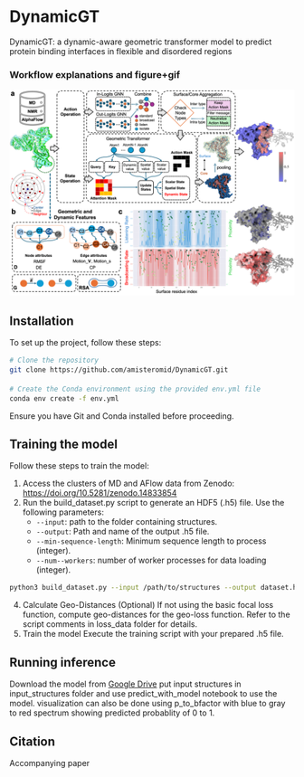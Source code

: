 # DynamicGT
DynamicGT: a dynamic-aware geometric transformer model to predict protein binding interfaces in flexible and disordered regions
### Workflow explanations and figure+gif

<p align="center">
    <img src="Arch.png" width="600"/>
</p>

## **Installation**
To set up the project, follow these steps:
```bash
# Clone the repository
git clone https://github.com/amisteromid/DynamicGT.git

# Create the Conda environment using the provided env.yml file
conda env create -f env.yml
```
Ensure you have Git and Conda installed before proceeding.
## **Training the model**
Follow these steps to train the model:
1. Access the clusters of MD and AFlow data from Zenodo:
https://doi.org/10.5281/zenodo.14833854
2. Run the build_dataset.py script to generate an HDF5 (.h5) file. Use the following parameters:
   - ``--input``: path to the folder containing structures.
   - ``--output``: Path and name of the output .h5 file.
   - ``--min-sequence-length``:  Minimum sequence length to process (integer).
   - ``--num--workers``:  number of worker processes for data loading (integer).
```bash
python3 build_dataset.py --input /path/to/structures --output dataset.h5 --min-sequence-length 10 --num-workers 4
```
4. Calculate Geo-Distances (Optional)
If not using the basic focal loss function, compute geo-distances for the geo-loss function. Refer to the script comments in loss_data folder for details.
5. Train the model
Execute the training script with your prepared .h5 file.

## **Running inference**
Download the model from [Google Drive](https://drive.google.com/file/d/1puehNHhu6JSjH-ZZetdNaVo6ftU-Oj1x/view?usp=sharing)
put input structures in input_structures folder and use predict_with_model notebook to use the model. visualization can also be done using p_to_bfactor with blue to gray to red spectrum showing predicted probablity of 0 to 1.
## **Citation**
Accompanying paper
